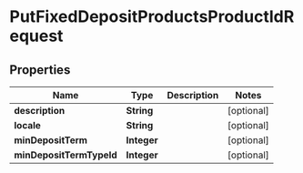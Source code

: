 
# PutFixedDepositProductsProductIdRequest

## Properties
Name | Type | Description | Notes
------------ | ------------- | ------------- | -------------
**description** | **String** |  |  [optional]
**locale** | **String** |  |  [optional]
**minDepositTerm** | **Integer** |  |  [optional]
**minDepositTermTypeId** | **Integer** |  |  [optional]



